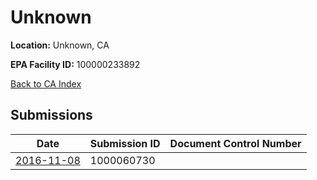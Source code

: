 # Unknown

**Location:** Unknown, CA

**EPA Facility ID:** 100000233892

[Back to CA Index](../../index.md)

## Submissions

| Date | Submission ID | Document Control Number |
|------|--------------|-------------------------|
| [2016-11-08](submissions/1000060730.md) | 1000060730 |  |
